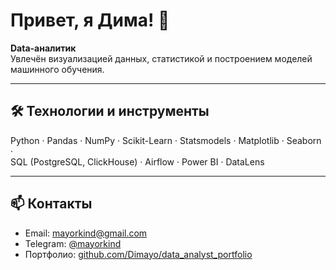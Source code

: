 # Привет, я Дима! 👋

**Data-аналитик**  
Увлечён визуализацией данных, статистикой и построением моделей машинного обучения.  

---

## 🛠 Технологии и инструменты

Python · Pandas · NumPy · Scikit-Learn · Statsmodels · Matplotlib · Seaborn ·  
SQL (PostgreSQL, ClickHouse) · Airflow · Power BI · DataLens  

---

## 📫 Контакты

- Email: [mayorkind@gmail.com](mailto:mayorkind@gmail.com)  
- Telegram: [@mayorkind](https://t.me/mayorkind)  
- Портфолио: [github.com/Dimayo/data_analyst_portfolio](https://github.com/Dimayo/data_analyst_portfolio)  

